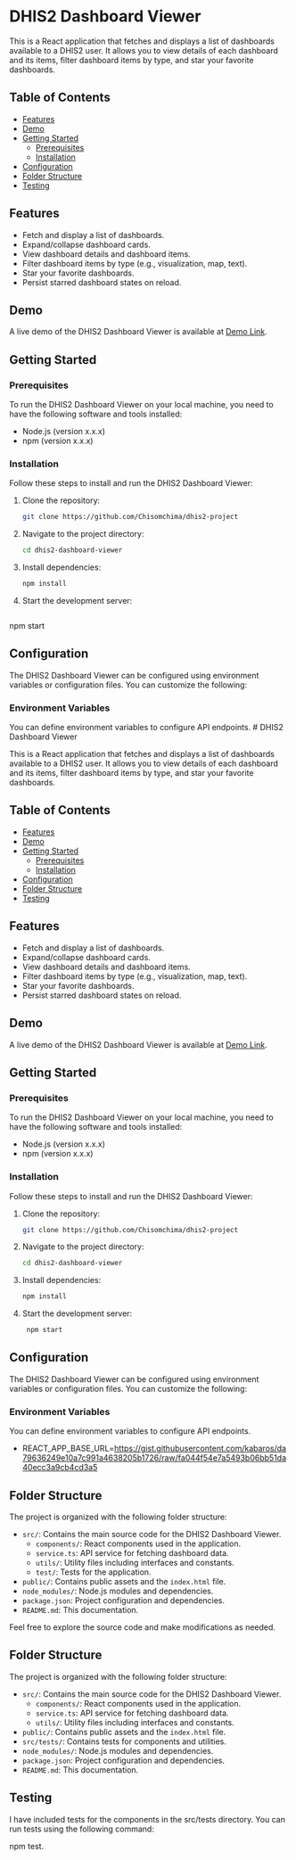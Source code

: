 # DHIS2 Dashboard Viewer

This is a React application that fetches and displays a list of dashboards available to a DHIS2 user. It allows you to view details of each dashboard and its items, filter dashboard items by type, and star your favorite dashboards.

## Table of Contents

- [Features](#features)
- [Demo](#demo)
- [Getting Started](#getting-started)
  - [Prerequisites](#prerequisites)
  - [Installation](#installation)
- [Configuration](#configuration)
- [Folder Structure](#folder-structure)
- [Testing](#testing)
## Features

- Fetch and display a list of dashboards.
- Expand/collapse dashboard cards.
- View dashboard details and dashboard items.
- Filter dashboard items by type (e.g., visualization, map, text).
- Star your favorite dashboards.
- Persist starred dashboard states on reload.

## Demo

A live demo of the DHIS2 Dashboard Viewer is available at [Demo Link](https://6548d5f2f8dab403ac10bfd6--eloquent-mandazi-57f8f2.netlify.app/).

## Getting Started

### Prerequisites

To run the DHIS2 Dashboard Viewer on your local machine, you need to have the following software and tools installed:

- Node.js (version x.x.x)
- npm (version x.x.x)

### Installation

Follow these steps to install and run the DHIS2 Dashboard Viewer:

1. Clone the repository:

   ```bash
   git clone https://github.com/Chisomchima/dhis2-project

2. Navigate to the project directory:

   ```bash
   cd dhis2-dashboard-viewer

3. Install dependencies:

   ```bash
   npm install

4. Start the development server:

   ```bash
  npm start

## Configuration

The DHIS2 Dashboard Viewer can be configured using environment variables or configuration files. You can customize the following:

### Environment Variables

You can define environment variables to configure API endpoints.
    # DHIS2 Dashboard Viewer

This is a React application that fetches and displays a list of dashboards available to a DHIS2 user. It allows you to view details of each dashboard and its items, filter dashboard items by type, and star your favorite dashboards.

## Table of Contents

- [Features](#features)
- [Demo](#demo)
- [Getting Started](#getting-started)
  - [Prerequisites](#prerequisites)
  - [Installation](#installation)
- [Configuration](#configuration)
- [Folder Structure](#folder-structure)
- [Testing](#testing)
## Features

- Fetch and display a list of dashboards.
- Expand/collapse dashboard cards.
- View dashboard details and dashboard items.
- Filter dashboard items by type (e.g., visualization, map, text).
- Star your favorite dashboards.
- Persist starred dashboard states on reload.

## Demo

A live demo of the DHIS2 Dashboard Viewer is available at [Demo Link](https://6548d5f2f8dab403ac10bfd6--eloquent-mandazi-57f8f2.netlify.app/).

## Getting Started

### Prerequisites

To run the DHIS2 Dashboard Viewer on your local machine, you need to have the following software and tools installed:

- Node.js (version x.x.x)
- npm (version x.x.x)

### Installation

Follow these steps to install and run the DHIS2 Dashboard Viewer:

1. Clone the repository:

   ```bash
   git clone https://github.com/Chisomchima/dhis2-project

2. Navigate to the project directory:

   ```bash
   cd dhis2-dashboard-viewer

3. Install dependencies:

   ```bash
   npm install

4. Start the development server:

   ```bash
    npm start

## Configuration

The DHIS2 Dashboard Viewer can be configured using environment variables or configuration files. You can customize the following:

### Environment Variables

You can define environment variables to configure API endpoints.

 - REACT_APP_BASE_URL=https://gist.githubusercontent.com/kabaros/da79636249e10a7c991a4638205b1726/raw/fa044f54e7a5493b06bb51da40ecc3a9cb4cd3a5



## Folder Structure

The project is organized with the following folder structure:

- `src/`: Contains the main source code for the DHIS2 Dashboard Viewer.
  - `components/`: React components used in the application.
  - `service.ts`: API service for fetching dashboard data.
  - `utils/`: Utility files including interfaces and constants.
  - `test/`: Tests for the application.
- `public/`: Contains public assets and the `index.html` file.
- `node_modules/`: Node.js modules and dependencies.
- `package.json`: Project configuration and dependencies.
- `README.md`: This documentation.

Feel free to explore the source code and make modifications as needed.

## Folder Structure

The project is organized with the following folder structure:

- `src/`: Contains the main source code for the DHIS2 Dashboard Viewer.
  - `components/`: React components used in the application.
  - `service.ts`: API service for fetching dashboard data.
  - `utils/`: Utility files including interfaces and constants.
- `public/`: Contains public assets and the `index.html` file.
- `src/tests/`: Contains tests for components and utilities.
- `node_modules/`: Node.js modules and dependencies.
- `package.json`: Project configuration and dependencies.
- `README.md`: This documentation.

## Testing

I have included tests for the components in the src/tests directory. You can run tests using the following command:

npm test.